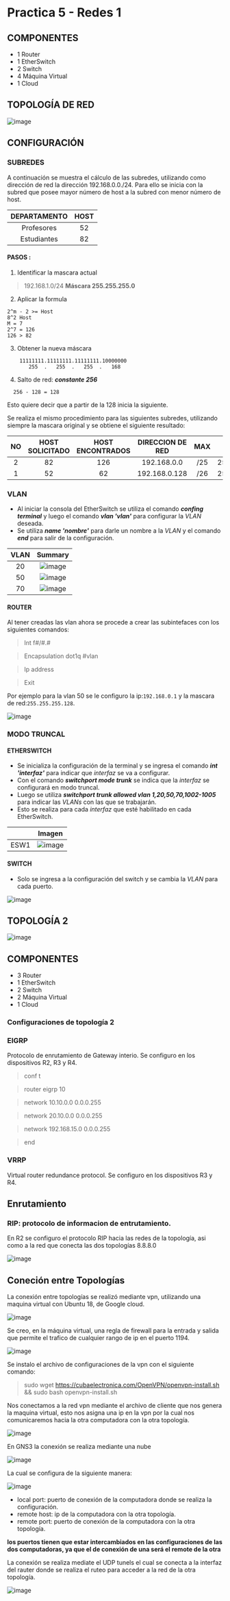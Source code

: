 # Practica 5 - Redes 1

## COMPONENTES 
* 1 Router
* 1 EtherSwitch
* 2 Switch
* 4 Máquina Virtual
* 1 Cloud

## TOPOLOGÍA DE RED
![image](https://user-images.githubusercontent.com/61027811/98431714-88059480-207d-11eb-909f-eb027141e708.png)

## CONFIGURACIÓN

### SUBREDES
A continuación se muestra el cálculo de las subredes, utilizando como dirección de red la dirección 192.168.0.0./24. Para ello se inicia con la subred que posee mayor número de host a la subred con menor número de host.

| DEPARTAMENTO | HOST |
|:------:|:-----------:|
| Profesores | 52 |
| Estudiantes | 82 |

#### PASOS :

1. Identificar la mascara actual

> 192.168.1.0/24
> **Máscara 255.255.255.0**

2. Aplicar la formula 
```
2^m - 2 >= Host 
8^2 Host
M = 7
2^7 = 126
126 > 82 
```
3. Obtener la nueva máscara
```
    11111111.11111111.11111111.10000000
       255  .   255  .   255  .   168
```

4. Salto de red: ***constante 256***

```
  256 - 128 = 128
```
  Esto quiere decir que a partir de la 128 inicia la siguiente.
  
Se realiza el mismo procedimiento para las siguientes subredes, utilizando siempre la mascara original y se obtiene el siguiente resultado:


| NO | HOST SOLICITADO | HOST ENCONTRADOS | DIRECCION DE RED | MAX | MASCARA PUNTEADA | PRIMERA IP | ULTIMA IP | DIRECCION DE BROADCAST | 
|:------:|:------:|:------:|:------:|:------:|:------:|:------:|:------:|:-----------:|
| 2 | 82 | 126 | 192.168.0.0 | /25 | 255.255.255.128 | 192.168.0.1 | 192.168.0.126 | 192.168.0.127 |
| 1 | 52 | 62 | 192.168.0.128 | /26 | 255.255.255.192 | 192.168.0.129 | 192.168.0.190 | 192.168.0.191 |



### VLAN
* Al iniciar la consola del EtherSwitch se utiliza el comando ***confing terminal*** y luego el comando ***vlan 'vlan'*** para configurar la *VLAN* deseada.
*	Se utiliza ***name 'nombre'*** para darle un nombre a la *VLAN* y el comando ***end*** para salir de la configuración.

| VLAN | Summary |
|:------:|:-----------:|
| 20 | ![image](https://user-images.githubusercontent.com/61027811/98424204-a0ae8400-2056-11eb-8372-a3ca683d8a44.png) |
| 50 | ![image](https://user-images.githubusercontent.com/61027811/98424152-78bf2080-2056-11eb-9cfb-2414f8419e2f.png) |
| 70 | ![image](https://user-images.githubusercontent.com/61027811/98424174-8bd1f080-2056-11eb-811c-aff7c10f016d.png) |

#### ROUTER
Al tener creadas las vlan ahora se procede a crear las subintefaces con los siguientes comandos:

> Int f#/#.#

> Encapsulation dot1q #vlan

> Ip address <Gateway> <Mask>
    
> Exit

Por ejemplo para la vlan 50 se le configuro la ip:`192.168.0.1` y la mascara de red:`255.255.255.128`.

![image](https://user-images.githubusercontent.com/61027811/98432755-192d3900-2087-11eb-849b-fbaac2e4a1c3.png)


### MODO TRUNCAL

#### ETHERSWITCH

* Se inicializa la configuración de la terminal y se ingresa el comando ***int 'interfaz'*** para indicar que *interfaz* se va a configurar.
*	Con el comando ***switchport mode trunk*** se indica que la *interfaz* se configurará en modo truncal.
*	Luego se utiliza ***switchport trunk allowed vlan 1,20,50,70,1002-1005*** para indicar las *VLANs* con las que se trabajarán.
* Esto se realiza para cada *interfaz* que esté habilitado en cada EtherSwitch.

|  | Imagen |
|:------:|:-----------:|
| ESW1 | ![image](https://user-images.githubusercontent.com/61027811/98431422-ba61c280-207a-11eb-8dac-cbd0f781c359.png) |

#### SWITCH

* Solo se ingresa a la configuración del switch y se cambia la *VLAN* para cada puerto.

![image](https://user-images.githubusercontent.com/61027811/98431807-504b1c80-207e-11eb-8b47-d1cfdaeaa82e.png)


## TOPOLOGÍA 2

![image](https://user-images.githubusercontent.com/53104989/99133868-4aef5400-25e1-11eb-9f27-35310cb899df.png)

## COMPONENTES 
* 3 Router
* 1 EtherSwitch
* 2 Switch
* 2 Máquina Virtual
* 1 Cloud

### Configuraciones de topología 2 
### EIGRP 
Protocolo de enrutamiento de Gateway interio.
Se configuro en los dispositivos R2, R3 y R4.

> conf t

> router eigrp 10

> network 10.10.0.0 0.0.0.255

> network 20.10.0.0 0.0.0.255

> network 192.168.15.0 0.0.0.255

> end

### VRRP
Virtual router redundance protocol.
Se configuro en los dispositivos R3 y R4.

## Enrutamiento 
### RIP: protocolo de informacion de entrutamiento.
En R2 se configuro el protocolo RIP hacia las redes de la topología, asi como a la red que conecta las dos topologías 8.8.8.0

![image](https://user-images.githubusercontent.com/53104989/99139467-8e0bf000-25fe-11eb-973e-5739fdd527ea.png)

## Coneción entre Topologías
La conexión entre topologías se realizó mediante vpn, utilizando una maquina virtual con Ubuntu 18, de Google cloud.

![image](https://user-images.githubusercontent.com/53104989/99140125-720b4d00-2604-11eb-8b7b-0801534fd2a4.png)

Se creo, en la máquina virtual, una regla de firewall para la entrada y salida que permite el trafico de cualquier rango de ip en el puerto 1194.

![image](https://user-images.githubusercontent.com/53104989/99140166-df1ee280-2604-11eb-9059-a6d3ce366e8c.png)

Se instalo el archivo de configuraciones de la vpn con el siguiente comando:

> sudo wget https://cubaelectronica.com/OpenVPN/openvpn-install.sh && sudo bash openvpn-install.sh 

Nos conectamos a la red vpn mediante el archivo de cliente que nos genera la maquina virtual, esto nos asigna una ip en la vpn por la cual nos comunicaremos hacia la otra computadora con la otra topología.

![image](https://user-images.githubusercontent.com/53104989/99140222-75eb9f00-2605-11eb-8aba-13e9d42a8c78.png)

En GNS3 la conexión se realiza mediante una nube 

![image](https://user-images.githubusercontent.com/53104989/99140232-81d76100-2605-11eb-88d7-6c8ea95a68a8.png)

La cual se configura de la siguiente manera:

![image](https://user-images.githubusercontent.com/53104989/99140238-8c91f600-2605-11eb-8ad7-b09c269ca2ee.png)

* local port: puerto de conexión de la computadora donde se realiza la configuración.
* remote host: ip de la computadora con la otra topología.
* remote port: puerto de conexión de la computadora con la otra topología.

**los puertos tienen que estar intercambiados en las configuraciones de las dos computadoras, ya que el de conexión de una será el remote de la otra**

La conexión se realiza mediate el UDP tunels el cual se conecta a la interfaz del rauter donde se realiza el ruteo para acceder a la red de la otra topología.

![image](https://user-images.githubusercontent.com/53104989/99140246-a8959780-2605-11eb-8b42-7e0b39622231.png)

